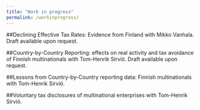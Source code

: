 ```yaml
---
title: "Work in progress"
permalink: /workinprogress/
---
```



##Declining Effective Tax Rates: Evidence from Finland
with Mikko Vanhala. Draft available upon request.


##Country-by-Country Reporting: effects on real activity and tax avoidance of Finnish multinationals
with Tom-Henrik Sirviö. Draft available upon request.


##Lessons from Country-by-Country reporting data: Finnish multinationals
with Tom-Henrik Sirviö. 


##Voluntary tax disclosures of multinational enterprises
with Tom-Henrik Sirviö. 
